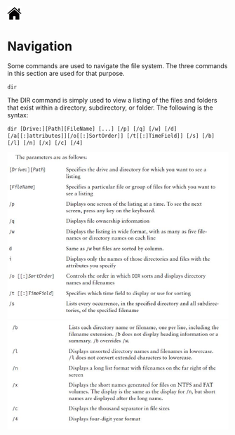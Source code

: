 [![Home](/img/home.jpg)](1.3_OS.md)


# Navigation
Some commands are used to navigate the file system. The three commands in this section
are used for that purpose.

```dos
dir
```

The DIR command is simply used to view a listing of the files and folders that exist within a
directory, subdirectory, or folder. The following is the syntax:

```dos
dir [Drive:][Path][FileName] [...] [/p] [/q] [/w] [/d][/a[[:]attributes]][/o[[:]SortOrder]] [/t[[:]TimeField]] [/s] [/b] [/l] [/n] [/x] [/c] [/4]
```
![Dir](/img/f1.4_1_dir_1.jpg)
![Dir](/img/f1.4_1_dir_2.jpg)